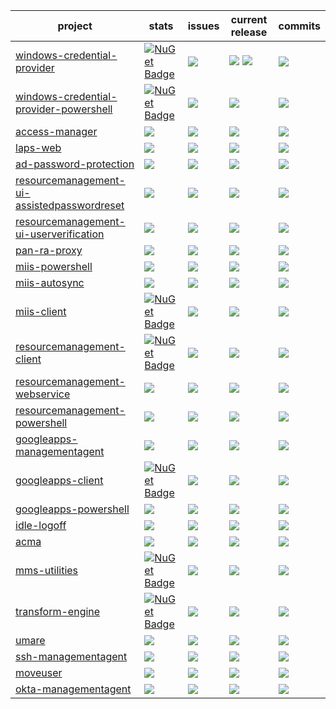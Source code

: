 | project | stats | issues | current release | commits |
| --- | --- | --- | --- | --- |
| [windows-credential-provider](https://github.com/lithnet/windows-credential-provider) | [![NuGet Badge](https://img.shields.io/nuget/dt/lithnet.credentialprovider)](https://www.nuget.org/packages/Lithnet.CredentialProvider/) | [![](https://img.shields.io/github/issues/lithnet/windows-credential-provider.svg)](https://github.com/lithnetwindows-credential-provider/issues) | [![](https://img.shields.io/nuget/v/Lithnet.CredentialProvider.svg)]() ![](https://img.shields.io/github/release/lithnetwindows-credential-provider.svg) | ![](https://img.shields.io/github/commit-activity/y/lithnet/windows-credential-provider.svg) |
| [windows-credential-provider-powershell](https://github.com/lithnet/windows-credential-provider-powershell) | [![NuGet Badge](https://img.shields.io/powershellgallery/dt/Lithnet.CredentialProvider.Management)](https://www.powershellgallery.com/packages/Lithnet.CredentialProvider.Management) | [![](https://img.shields.io/github/issues/lithnet/windows-credential-provider-powershell.svg)](https://github.com/lithnetwindows-credential-provider-powershell/issues) | ![](https://img.shields.io/powershellgallery/v/Lithnet.CredentialProvider.Management) | ![](https://img.shields.io/github/commit-activity/y/lithnet/windows-credential-provider-powershell.svg) |
| [access-manager](https://github.com/lithnet/access-manager) | ![](https://img.shields.io/github/downloads/lithnet/access-manager/total.svg) | [![](https://img.shields.io/github/issues/lithnet/access-manager.svg)](https://github.com/lithnet/access-manager/issues) | ![](https://img.shields.io/github/release/lithnet/access-manager.svg) | ![](https://img.shields.io/github/commit-activity/y/lithnet/access-manager.svg) |
| [laps-web](https://github.com/lithnet/laps-web) | ![](https://img.shields.io/github/downloads/lithnet/laps-web/total.svg) | [![](https://img.shields.io/github/issues/lithnet/laps-web.svg)](https://github.com/lithnet/laps-web/issues) | ![](https://img.shields.io/github/release/lithnet/laps-web.svg) | ![](https://img.shields.io/github/commit-activity/y/lithnet/laps-web.svg) |
| [ad-password-protection](https://github.com/lithnet/ad-password-protection) | ![](https://img.shields.io/github/downloads/lithnet/ad-password-protection/total.svg) | [![](https://img.shields.io/github/issues/lithnet/ad-password-protection.svg)](https://github.com/lithnet/ad-password-protection/issues) | ![](https://img.shields.io/github/release/lithnet/ad-password-protection.svg) | ![](https://img.shields.io/github/commit-activity/y/lithnet/ad-password-protection.svg) |
| [resourcemanagement-ui-assistedpasswordreset](https://github.com/lithnet/resourcemanagement-ui-assistedpasswordreset) | ![](https://img.shields.io/github/downloads/lithnet/resourcemanagement-ui-assistedpasswordreset/total.svg) | [![](https://img.shields.io/github/issues/lithnet/resourcemanagement-ui-assistedpasswordreset.svg)](https://github.com/lithnet/resourcemanagement-ui-assistedpasswordreset/issues) | ![](https://img.shields.io/github/release/lithnet/resourcemanagement-ui-assistedpasswordreset.svg) | ![](https://img.shields.io/github/commit-activity/y/lithnet/resourcemanagement-ui-assistedpasswordreset.svg) |
| [resourcemanagement-ui-userverification](https://github.com/lithnet/resourcemanagement-ui-userverification) | ![](https://img.shields.io/github/downloads/lithnet/resourcemanagement-ui-userverification/total.svg) | [![](https://img.shields.io/github/issues/lithnet/resourcemanagement-ui-userverification.svg)](https://github.com/lithnet/resourcemanagement-ui-userverification/issues) | ![](https://img.shields.io/github/release/lithnet/resourcemanagement-ui-userverification.svg) | ![](https://img.shields.io/github/commit-activity/y/lithnet/resourcemanagement-ui-userverification.svg) |
| [pan-ra-proxy](https://github.com/lithnet/pan-ra-proxy) | ![](https://img.shields.io/github/downloads/lithnet/pan-ra-proxy/total.svg) | [![](https://img.shields.io/github/issues/lithnet/pan-ra-proxy.svg)](https://github.com/lithnet/pan-ra-proxy/issues) | ![](https://img.shields.io/github/release/lithnet/pan-ra-proxy.svg) | ![](https://img.shields.io/github/commit-activity/y/lithnet/pan-ra-proxy.svg) |
| [miis-powershell](https://github.com/lithnet/miis-powershell) | ![](https://img.shields.io/github/downloads/lithnet/miis-powershell/total.svg) | [![](https://img.shields.io/github/issues/lithnet/miis-powershell.svg)](https://github.com/lithnet/miis-powershell/issues) | ![](https://img.shields.io/github/release/lithnet/miis-powershell.svg) | ![](https://img.shields.io/github/commit-activity/y/lithnet/miis-powershell.svg) |
| [miis-autosync](https://github.com/lithnet/miis-autosync) | ![](https://img.shields.io/github/downloads/lithnet/miis-autosync/total.svg) | [![](https://img.shields.io/github/issues/lithnet/miis-autosync.svg)](https://github.com/lithnet/miis-autosync/issues) | ![](https://img.shields.io/github/release/lithnet/miis-autosync.svg) | ![](https://img.shields.io/github/commit-activity/y/lithnet/miis-autosync.svg) | 
| [miis-client](https://github.com/lithnet/miis-client) | [![NuGet Badge](https://img.shields.io/nuget/dt/lithnet.Miiserver.Client)](https://www.nuget.org/packages/Lithnet.Miiserver.Client/) | [![](https://img.shields.io/github/issues/lithnet/miis-client.svg)](https://github.com/lithnet/miis-client/issues) | [![](https://img.shields.io/nuget/v/Lithnet.Miiserver.Client.svg)]() | ![](https://img.shields.io/github/commit-activity/y/lithnet/miis-client.svg) |
| [resourcemanagement-client](https://github.com/lithnet/resourcemanagement-client) |  [![NuGet Badge](https://img.shields.io/nuget/dt/Lithnet.ResourceManagement.Client)](https://www.nuget.org/packages/Lithnet.ResourceManagement.Client/) | [![](https://img.shields.io/github/issues/lithnet/resourcemanagement-client.svg)](https://github.com/lithnet/resourcemanagement-client/issues) | ![](https://img.shields.io/github/release/lithnet/resourcemanagement-client.svg) | ![](https://img.shields.io/github/commit-activity/y/lithnet/resourcemanagement-client.svg) |
| [resourcemanagement-webservice](https://github.com/lithnet/resourcemanagement-webservice) | ![](https://img.shields.io/github/downloads/lithnet/resourcemanagement-webservice/total.svg) | [![](https://img.shields.io/github/issues/lithnet/resourcemanagement-webservice.svg)](https://github.com/lithnet/resourcemanagement-webservice/issues) | ![](https://img.shields.io/github/release/lithnet/resourcemanagement-webservice.svg) | ![](https://img.shields.io/github/commit-activity/y/lithnet/resourcemanagement-webservice.svg) |
| [resourcemanagement-powershell](https://github.com/lithnet/resourcemanagement-powershell) | ![](https://img.shields.io/github/downloads/lithnet/resourcemanagement-powershell/total.svg) | [![](https://img.shields.io/github/issues/lithnet/resourcemanagement-powershell.svg)](https://github.com/lithnet/resourcemanagement-powershell/issues) | ![](https://img.shields.io/github/release/lithnet/resourcemanagement-powershell.svg) | ![](https://img.shields.io/github/commit-activity/y/lithnet/resourcemanagement-powershell.svg) |
| [googleapps-managementagent](https://github.com/lithnet/googleapps-managementagent)  | ![](https://img.shields.io/github/downloads/lithnet/googleapps-managementagent/total.svg) | [![](https://img.shields.io/github/issues/lithnet/googleapps-managementagent.svg)](https://github.com/lithnet/googleapps-managementagent/issues)  | ![](https://img.shields.io/github/release/lithnet/googleapps-managementagent.svg) | ![](https://img.shields.io/github/commit-activity/y/lithnet/googleapps-managementagent.svg) |
| [googleapps-client](https://github.com/lithnet/googleapps-client) | [![NuGet Badge](https://img.shields.io/nuget/dt/Lithnet.GoogleApps)](https://www.nuget.org/packages/Lithnet.GoogleApps/) | [![](https://img.shields.io/github/issues/lithnet/googleapps-client.svg)](https://github.com/lithnet/googleapps-client/issues) | [![](https://img.shields.io/nuget/v/Lithnet.GoogleApps.svg)]() | ![](https://img.shields.io/github/commit-activity/y/lithnet/googleapps-client.svg) |
| [googleapps-powershell](https://github.com/lithnet/googleapps-powershell)  | ![](https://img.shields.io/github/downloads/lithnet/googleapps-powershell/total.svg) | [![](https://img.shields.io/github/issues/lithnet/googleapps-powershell.svg)](https://github.com/lithnet/googleapps-powershell/issues) | ![](https://img.shields.io/github/release/lithnet/googleapps-powershell.svg) | ![](https://img.shields.io/github/commit-activity/y/lithnet/googleapps-powershell.svg) |
| [idle-logoff](https://github.com/lithnet/idle-logoff) | ![](https://img.shields.io/github/downloads/lithnet/idle-logoff/total.svg) | [![](https://img.shields.io/github/issues/lithnet/idle-logoff.svg)](https://github.com/lithnet/idle-logoff/issues) | ![](https://img.shields.io/github/release/lithnet/idle-logoff.svg) | ![](https://img.shields.io/github/commit-activity/y/lithnet/idle-logoff.svg) |
| [acma](https://github.com/lithnet/acma) | ![](https://img.shields.io/github/downloads/lithnet/acma/total.svg) | [![](https://img.shields.io/github/issues/lithnet/acma.svg)](https://github.com/lithnet/acma/issues) | ![](https://img.shields.io/github/release/lithnet/acma.svg) | ![](https://img.shields.io/github/commit-activity/y/lithnet/acma.svg) |
| [mms-utilities](https://github.com/lithnet/mms-utilities) | [![NuGet Badge](https://img.shields.io/nuget/dt/Lithnet.MetadirectoryServices)](https://www.nuget.org/packages/Lithnet.MetadirectoryServices/) | [![](https://img.shields.io/github/issues/lithnet/mms-utilities.svg)](https://github.com/lithnet/mms-utilities/issues) | ![](https://img.shields.io/nuget/v/Lithnet.MetadirectoryServices.svg) | ![](https://img.shields.io/github/commit-activity/y/lithnet/mms-utilities.svg) |
| [transform-engine](https://github.com/lithnet/transform-engine) | [![NuGet Badge](https://img.shields.io/nuget/dt/Lithnet.Transforms)](https://www.nuget.org/packages/Lithnet.Transforms/) | [![](https://img.shields.io/github/issues/lithnet/transform-engine.svg)](https://github.com/lithnet/transform-engine/issues)  | ![](https://img.shields.io/nuget/v/Lithnet.Transforms.svg) | ![](https://img.shields.io/github/commit-activity/y/lithnet/transform-engine.svg) |
| [umare](https://github.com/lithnet/umare) | ![](https://img.shields.io/github/downloads/lithnet/umare/total.svg) | [![](https://img.shields.io/github/issues/lithnet/umare.svg)](https://github.com/lithnet/umare/issues)  | ![](https://img.shields.io/github/release/lithnet/umare.svg) | ![](https://img.shields.io/github/commit-activity/y/lithnet/umare.svg) |
| [ssh-managementagent](https://github.com/lithnet/ssh-managementagent) | ![](https://img.shields.io/github/downloads/lithnet/ssh-managementagent/total.svg) | [![](https://img.shields.io/github/issues/lithnet/ssh-managementagent.svg)](https://github.com/lithnet/ssh-managementagent/issues) | ![](https://img.shields.io/github/release/lithnet/ssh-managementagent.svg) | ![](https://img.shields.io/github/commit-activity/y/lithnet/ssh-managementagent.svg) |
| [moveuser](https://github.com/lithnet/moveuser) | ![](https://img.shields.io/github/downloads/lithnet/moveuser/total.svg) | [![](https://img.shields.io/github/issues/lithnet/moveuser.svg)](https://github.com/lithnet/moveuser/issues) | ![](https://img.shields.io/github/release/lithnet/moveuser.svg) | ![](https://img.shields.io/github/commit-activity/y/lithnet/moveuser.svg) |
| [okta-managementagent](https://github.com/lithnet/okta-managementagent) | ![](https://img.shields.io/github/downloads/lithnet/okta-managementagent/total.svg) | [![](https://img.shields.io/github/issues/lithnet/okta-managementagent.svg)](https://github.com/lithnet/okta-managementagent/issues) | ![](https://img.shields.io/github/release/lithnet/okta-managementagent.svg) | ![](https://img.shields.io/github/commit-activity/y/lithnet/okta-managementagent.svg) |
